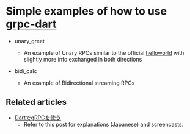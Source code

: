 # Simple examples of how to use [grpc-dart](https://github.com/grpc/grpc-dart)

* unary_greet
    * An example of Unary RPCs similar to the official [helloworld](https://github.com/grpc/grpc-dart/tree/master/example/helloworld) with slightly more info exchanged in both directions

* bidi_calc
    * An example of Bidirectional streaming RPCs

## Related articles

* [DartでgRPCを使う](https://qiita.com/kabochapo/items/6848457ea7a966baf957)
    * Refer to this post for explanations (Japanese) and screencasts.
